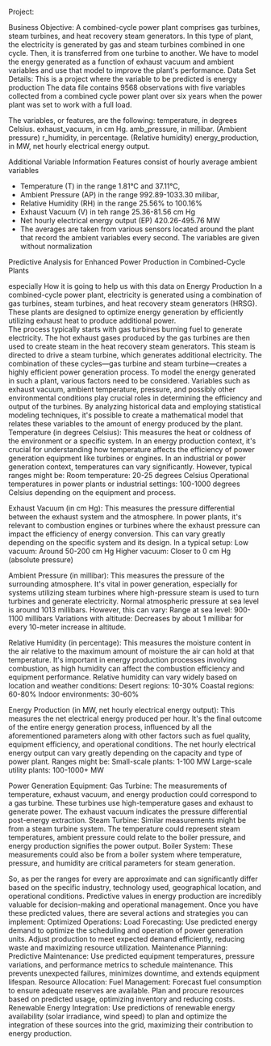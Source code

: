 Project:

Business Objective:
A combined-cycle power plant comprises gas turbines, steam turbines, and heat recovery steam generators. In this type of plant, 
the electricity is generated by gas and steam turbines combined in one cycle. Then, it is transferred from one turbine to another. 
We have to model the energy generated as a function of exhaust vacuum and ambient variables and use that model to improve the plant's performance. 
Data Set Details: 
This is a project where the variable to be predicted is energy production
The data file contains 9568 observations with five variables collected from a combined cycle power plant over six years when the power plant was set to work with a full load. 

The variables, or features, are the following:
temperature, in degrees Celsius.
exhaust_vacuum, in cm Hg.
amb_pressure, in millibar. (Ambient pressure)
r_humidity, in percentage. (Relative humidity)
energy_production, in MW, net hourly electrical energy output.

Additional Variable Information Features consist of hourly average ambient variables  
- Temperature (T) in the range 1.81°C and 37.11°C,
- Ambient Pressure (AP) in the range 992.89-1033.30 milibar,
- Relative Humidity (RH) in the range 25.56% to 100.16%
- Exhaust Vacuum (V) in teh range 25.36-81.56 cm Hg
- Net hourly electrical energy output (EP) 420.26-495.76 MW
- The averages are taken from various sensors located around the plant that record the ambient variables every second. The variables are given without normalization

Predictive Analysis for Enhanced Power Production in Combined-Cycle Plants

especially How it is going to help us with this data on Energy Production
In a combined-cycle power plant, electricity is generated using a combination of gas turbines, steam turbines, 
and heat recovery steam generators (HRSG). These plants are designed to optimize energy generation by efficiently utilizing exhaust heat to produce additional power.  
The process typically starts with gas turbines burning fuel to generate electricity. The hot exhaust gases produced by the gas turbines are then used to create steam in the 
heat recovery steam generators. This steam is directed to drive a steam turbine, which generates additional electricity. The combination of these cycles—gas turbine and steam
turbine—creates a highly efficient power generation process.  To model the energy generated in such a plant, various factors need to be considered. Variables such as exhaust 
vacuum, ambient temperature, pressure, and possibly other environmental conditions play crucial roles in determining the efficiency and output of the turbines. By analyzing 
historical data and employing statistical modeling techniques, it's possible to create a mathematical model that relates these variables to the amount of energy produced by the plant.
Temperature (in degrees Celsius): This measures the heat or coldness of the environment or a specific system. In an energy production context, it's crucial for understanding 
how temperature affects the efficiency of power generation equipment like turbines or engines.
In an industrial or power generation context, temperatures can vary significantly. However, typical ranges might be:
Room temperature: 20-25 degrees Celsius
Operational temperatures in power plants or industrial settings: 100-1000 degrees Celsius depending on the equipment and process.

Exhaust Vacuum (in cm Hg): This measures the pressure differential between the exhaust system and the atmosphere. In power plants, it's relevant to 
combustion engines or turbines where the exhaust pressure can impact the efficiency of energy conversion.
This can vary greatly depending on the specific system and its design. In a typical setup:
Low vacuum: Around 50-200 cm Hg
Higher vacuum: Closer to 0 cm Hg (absolute pressure)

Ambient Pressure (in millibar): This measures the pressure of the surrounding atmosphere. It's vital in power generation, especially for systems utilizing steam turbines 
where high-pressure steam is used to turn turbines and generate electricity.
Normal atmospheric pressure at sea level is around 1013 millibars. However, this can vary:
Range at sea level: 900-1100 millibars
Variations with altitude: Decreases by about 1 millibar for every 10-meter increase in altitude.

Relative Humidity (in percentage): This measures the moisture content in the air relative to the maximum amount of moisture the air can hold at that temperature. 
It's important in energy production processes involving combustion, as high humidity can affect the combustion efficiency and equipment performance.
Relative humidity can vary widely based on location and weather conditions:
Desert regions: 10-30%
Coastal regions: 60-80%
Indoor environments: 30-60%


Energy Production (in MW, net hourly electrical energy output): This measures the net electrical energy produced per hour. It's the final outcome of the entire energy generation process, 
influenced by all the aforementioned parameters along with other factors such as fuel quality, equipment efficiency, and operational conditions.
The net hourly electrical energy output can vary greatly depending on the capacity and type of power plant. Ranges might be:
Small-scale plants:    1-100 MW
Large-scale utility plants: 100-1000+ MW

Power Generation Equipment:
Gas Turbine: The measurements of temperature, exhaust vacuum, and energy production could correspond to a gas turbine. These turbines use high-temperature gases and exhaust to generate power.
The exhaust vacuum indicates the pressure differential post-energy extraction.
Steam Turbine: Similar measurements might be from a steam turbine system. The temperature could represent steam temperatures, 
ambient pressure could relate to the boiler pressure, and energy production signifies the power output.
Boiler System: These measurements could also be from a boiler system where temperature, pressure, and humidity are critical parameters for steam generation.


 


So, as per the ranges for every are approximate and can significantly differ based on the specific industry, technology used, geographical location, 
and operational conditions.  Predictive values in energy production are incredibly valuable for decision-making and operational management. Once you have these predicted values,
there are several actions and strategies you can implement:
Optimized Operations:
Load Forecasting: Use predicted energy demand to optimize the scheduling and operation of power generation units. Adjust production to meet expected demand efficiently, 
reducing waste and maximizing resource utilization.
Maintenance Planning:
Predictive Maintenance: Use predicted equipment temperatures, pressure variations, and performance metrics to schedule maintenance. This prevents unexpected failures,
minimizes downtime, and extends equipment lifespan.
Resource Allocation:
Fuel Management: Forecast fuel consumption to ensure adequate reserves are available. Plan and procure resources based on predicted usage, optimizing inventory and reducing costs.
Renewable Energy Integration: Use predictions of renewable energy availability (solar irradiance, wind speed) to plan and optimize the integration of these sources into the grid, 
maximizing their contribution to energy production.
   

